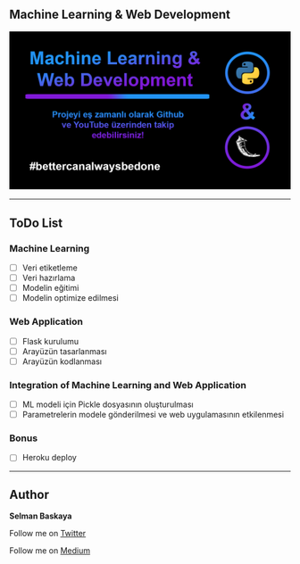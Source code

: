 ## Machine Learning & Web Development
![](assets/readme-img.png)

****

## ToDo List
### Machine Learning
- [ ] Veri etiketleme
- [ ] Veri hazırlama
- [ ] Modelin eğitimi
- [ ] Modelin optimize edilmesi

### Web Application
- [ ] Flask kurulumu
- [ ] Arayüzün tasarlanması
- [ ] Arayüzün kodlanması

### Integration of Machine Learning and Web Application
- [ ] ML modeli için Pickle dosyasının oluşturulması
- [ ] Parametrelerin modele gönderilmesi ve web uygulamasının etkilenmesi

### Bonus
- [ ] Heroku deploy

****

## Author
**Selman Baskaya**

Follow me on [Twitter](https://twitter.com/selmanbaskaya)

Follow me on [Medium](https://medium.com/@selmanbaskaya)
